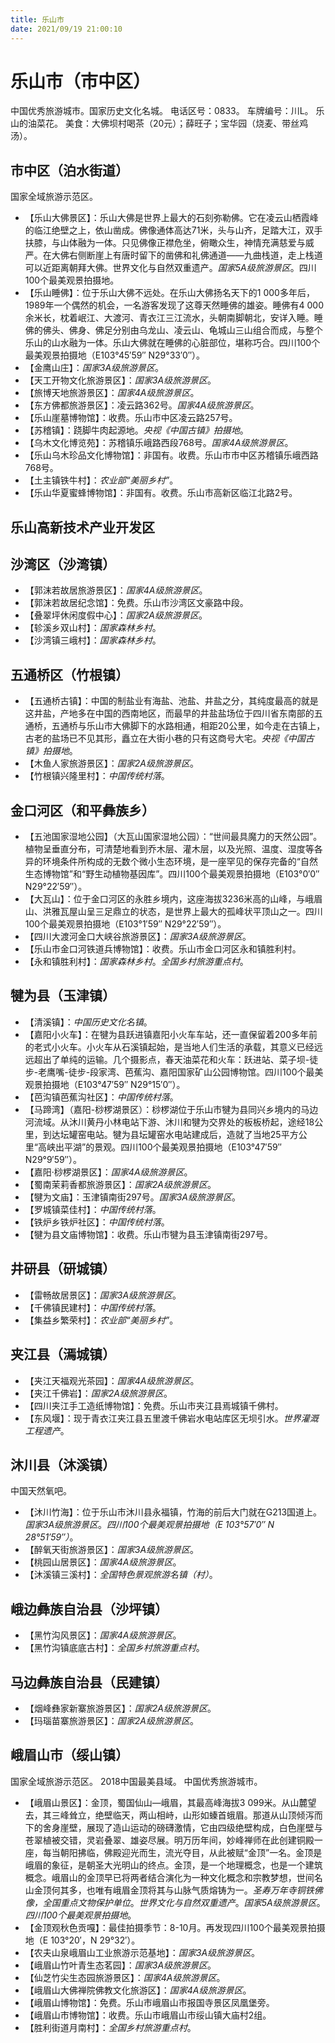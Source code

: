 ```yaml
---
title: 乐山市
date: 2021/09/19 21:00:10
---
```


# 乐山市（市中区）
中国优秀旅游城市。国家历史文化名城。
电话区号：0833。
车牌编号：川L。
乐山的油菜花。
美食：大佛坝村喝茶（20元）；薛旺子；宝华园（烧麦、带丝鸡汤）。
## 市中区（泊水街道）
国家全域旅游示范区。
* 【乐山大佛景区】：乐山大佛是世界上最大的石刻弥勒佛。它在凌云山栖霞峰的临江绝壁之上，依山凿成。佛像通体高达71米，头与山齐，足踏大江，双手扶膝，与山体融为一体。只见佛像正襟危坐，俯瞰众生，神情充满慈爱与威严。在大佛右侧断崖上有唐时留下的凿佛和礼佛通道——九曲栈道，走上栈道可以近距离朝拜大佛。世界文化与自然双重遗产。*国家5A级旅游景区*。四川100个最美观景拍摄地。
* 【乐山睡佛】：位于乐山大佛不远处。在乐山大佛扬名天下的1 000多年后，1989年一个偶然的机会，一名游客发现了这尊天然睡佛的雄姿。睡佛有4 000余米长，枕着岷江、大渡河、青衣江三江流水，头朝南脚朝北，安详入睡。睡佛的佛头、佛身、佛足分别由乌龙山、凌云山、龟城山三山组合而成，与整个乐山的山水融为一体。乐山大佛就在睡佛的心脏部位，堪称巧合。四川100个最美观景拍摄地（E103°45′59″ N29°33′0″）。
* 【金鹰山庄】：*国家3A级旅游景区*。
* 【天工开物文化旅游景区】：*国家3A级旅游景区*。
* 【旅博天地旅游景区】：*国家4A级旅游景区*。
* 【东方佛都旅游景区】：凌云路362号。*国家4A级旅游景区*。
* 【乐山崖墓博物馆】：收费。乐山市中区凌云路257号。
* 【苏稽镇】：跷脚牛肉起源地。*央视《中国古镇》拍摄地*。
* 【乌木文化博览苑】：苏稽镇乐峨路西段768号。*国家4A级旅游景区*。
* 【乐山乌木珍品文化博物馆】：非国有。收费。乐山市市中区苏稽镇乐峨西路768号。
* 【土主镇铁牛村】：*农业部“美丽乡村”*。
* 【乐山华夏蜜蜂博物馆】：非国有。收费。乐山市高新区临江北路2号。
## 乐山高新技术产业开发区
## 沙湾区（沙湾镇）
* 【郭沫若故居旅游景区】：*国家4A级旅游景区*。
* 【郭沫若故居纪念馆】：免费。乐山市沙湾区文豪路中段。
* 【叠翠坪休闲度假中心】：*国家2A级旅游景区*。
* 【轸溪乡双山村】：*国家森林乡村*。
* 【沙湾镇三峨村】：*国家森林乡村*。
## 五通桥区（竹根镇）
* 【五通桥古镇】：中国的制盐业有海盐、池盐、井盐之分，其纯度最高的就是这井盐，产地多在中国的西南地区，而最早的井盐盐场位于四川省东南部的五通桥，五通桥与乐山市大佛脚下的水路相通，相距20公里，如今走在古镇上，古老的盐场已不见其形，矗立在大街小巷的只有这商号大宅。*央视《中国古镇》拍摄地*。
* 【木鱼人家旅游景区】：*国家2A级旅游景区*。
* 【竹根镇兴隆里村】：*中国传统村落*。
## 金口河区（和平彝族乡）
* 【五池国家湿地公园】（大瓦山国家湿地公园）：“世间最具魔力的天然公园”。植物呈垂直分布，可清楚地看到乔木层、灌木层，以及光照、温度、湿度等各异的环境条件所构成的无数个微小生态环境，是一座罕见的保存完备的“自然生态博物馆”和“野生动植物基因库”。四川100个最美观景拍摄地（E103°0′0″ N29°22′59″）。
* 【大瓦山】：位于金口河区的永胜乡境内，这座海拔3236米高的山峰，与峨眉山、洪雅瓦屋山呈三足鼎立的状态，是世界上最大的孤峰状平顶山之一。四川100个最美观景拍摄地（E103°1′59″ N29°22′59″）。
* 【四川大渡河金口大峡谷旅游景区】：*国家3A级旅游景区*。
* 【乐山市金口河铁道兵博物馆】：收费。乐山市金口河区永和镇胜利村。
* 【永和镇胜利村】：*国家森林乡村*。*全国乡村旅游重点村*。
## 犍为县（玉津镇）
* 【清溪镇】：*中国历史文化名镇*。
* 【嘉阳小火车】：在犍为县跃进镇嘉阳小火车车站，还一直保留着200多年前的老式小火车。小火车从石溪镇起始，是当地人们生活的承载，其意义已经远远超出了单纯的运输。几个摄影点，春天油菜花和火车：跃进站、菜子坝-徒步-老鹰嘴-徒步-段家湾、芭蕉沟、嘉阳国家矿山公园博物馆。四川100个最美观景拍摄地（E103°47′59″ N29°15′0″）。
* 【芭沟镇芭蕉沟社区】：*中国传统村落*。
* 【马蹄湾】（嘉阳-桫椤湖景区）：桫椤湖位于乐山市犍为县同兴乡境内的马边河流域。从沐川黄丹小林电站下游、沐川和犍为交界处的板板桥起，途经18公里，到达坛罐窑电站。犍为县坛罐窑水电站建成后，造就了当地25平方公里“高峡出平湖”的景观。四川100个最美观景拍摄地（E103°47′59″ N29°9′59″）。
* 【嘉阳·桫椤湖景区】：*国家4A级旅游景区*。
* 【蜀南茉莉香都旅游景区】：*国家2A级旅游景区*。
* 【犍为文庙】：玉津镇南街297号。*国家3A级旅游景区*。
* 【罗城镇菜佳村】：*中国传统村落*。
* 【铁炉乡铁炉社区】：*中国传统村落*。
* 【犍为县文庙博物馆】：收费。乐山市犍为县玉津镇南街297号。
## 井研县（研城镇）
* 【雷畅故居景区】：*国家3A级旅游景区*。
* 【千佛镇民建村】：*中国传统村落*。
* 【集益乡繁荣村】：*农业部“美丽乡村”*。
## 夹江县（漹城镇）
* 【夹江天福观光茶园】：*国家4A级旅游景区*。
* 【夹江千佛岩】：*国家2A级旅游景区*。
* 【四川夹江手工造纸博物馆】：免费。乐山市夹江县焉城镇千佛村。
* 【东风堰】：现于青衣江夹江县五里渡千佛岩水电站库区无坝引水。*世界灌溉工程遗产*。
## 沐川县（沐溪镇）
中国天然氧吧。
* 【沐川竹海】：位于乐山市沐川县永福镇，竹海的前后大门就在G213国道上。*国家3A级旅游景区*。*四川100个最美观景拍摄地（E 103°57′0″ N 28°51′59″）*。
* 【醉氧天街旅游景区】：*国家3A级旅游景区*。
* 【桃园山居景区】：*国家4A级旅游景区*。
* 【沐溪镇三溪村】：*全国特色景观旅游名镇（村）*。
## 峨边彝族自治县（沙坪镇）
* 【黑竹沟风景区】：*国家4A级旅游景区*。
* 【黑竹沟镇底底古村】：*全国乡村旅游重点村*。
## 马边彝族自治县（民建镇）
* 【烟峰彝家新寨旅游景区】：*国家2A级旅游景区*。
* 【玛瑙苗寨旅游景区】：*国家2A级旅游景区*。
## 峨眉山市（绥山镇）
国家全域旅游示范区。
2018中国最美县域。
中国优秀旅游城市。
* 【峨眉山景区】：金顶，蜀国仙山—峨眉，其最高峰海拔3 099米。从山麓望去，其三峰耸立，绝壁临天，两山相峙，山形如螓首蛾眉。那道从山顶倾泻而下的舍身崖壁，展现了造山运动的磅礴激情，它由四级绝壁构成，白色崖壁与苍翠植被交错，灵岩叠翠、雄姿尽展。明万历年间，妙峰禅师在此创建铜殿一座，每当朝阳拂临，佛殿迎光而生，流光夺目，从此被赋“金顶”一名。金顶是峨眉的象征，是朝圣大光明山的终点。金顶，是一个地理概念，也是一个建筑概念。峨眉山的金顶早已将两者结合演化为一种文化概念和宗教梦想，世间名山金顶何其多，也唯有峨眉金顶将其与山脉气质熔铸为一。*圣寿万年寺铜铁佛像，全国重点文物保护单位*。*世界文化与自然双重遗产*。*国家5A级旅游景区*。*四川100个最美观景拍摄地*。
* 【金顶观秋色贡嘎】：最佳拍摄季节：8-10月。再发现四川100个最美观景拍摄地（E 103°20′，N 29°32′）。
* 【农夫山泉峨眉山工业旅游示范基地】：*国家3A级旅游景区*。
* 【峨眉山竹叶青生态茗园】：*国家3A级旅游景区*。
* 【仙芝竹尖生态园旅游景区】：*国家4A级旅游景区*。
* 【峨眉山大佛禅院佛教文化旅游区】：*国家4A级旅游景区*。
* 【峨眉山博物馆】：免费。乐山市峨眉山市报国寺景区凤凰堡旁。
* 【峨眉山市博物馆】：收费。乐山市峨眉山市绥山镇大庙村2组。
* 【胜利街道月南村】：*全国乡村旅游重点村*。
